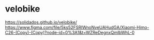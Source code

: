 # velobike
https://solidados.github.io/velobike/
https://www.figma.com/file/5ks52FSRlWnoNveUAHudGA/Xiaomi-Himo-C26-(Copy)-(Copy)?node-id=0%3A1&t=WZReDegnxQmlbWhL-0
